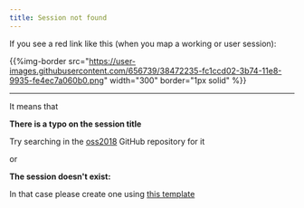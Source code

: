 ```yaml
---
title: Session not found
---
```


If you see a red link like this (when you map a working or user session):

{{%img-border src="https://user-images.githubusercontent.com/656739/38472235-fc1ccd02-3b74-11e8-9935-fe4ec7a060b0.png"
       width="300"
       border="1px solid" %}}


-----
It means that

**There is a typo on the session title**

Try searching in the [oss2018](https://github.com/OpenSecuritySummit/oss2018) GitHub repository for it

or

**The session doesn't exist:**

In that case please create one using [this template](https://github.com/OpenSecuritySummit/oss2018/blob/master/content/working-sessions/_template.md)